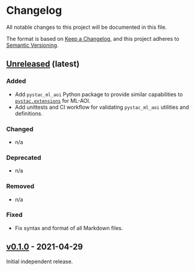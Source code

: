 <!--lint disable heading-style-->

# Changelog

All notable changes to this project will be documented in this file.

The format is based on [Keep a Changelog](https://keepachangelog.com/en/1.0.0/),
and this project adheres to [Semantic Versioning](https://semver.org/spec/v2.0.0.html).

[Unreleased](https://github.com/stac-extensions/ml-aoi/compare/v0.1.0...HEAD) (latest)
---------------------------------------------------------------------------------------

### Added
- Add `pystac_ml_aoi` Python package to provide similar capabilities to
  [`pystac.extensions`](https://github.com/stac-utils/pystac/tree/main/pystac/extensions) for ML-AOI.
- Add unittests and CI workflow for validating `pystac_ml_aoi` utilities and definitions. 

### Changed
- n/a

### Deprecated
- n/a

### Removed
- n/a

### Fixed
- Fix syntax and format of all Markdown files.

## [v0.1.0](https://github.com/stac-extensions/ml-aoi/tree/v0.1.0) - 2021-04-29

Initial independent release.
